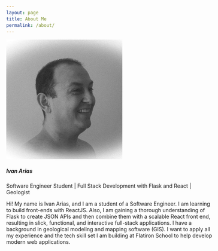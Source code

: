 ```yaml
---
layout: page
title: About Me
permalink: /about/
---
```


<div class="d-flex justify-content-center align-items-center mt-5">
<div class="card" style="width: 35rem;">
  <img src="/assets/images/hcoco1.jpg" class="card-img-top img-fluid" alt="Description of Image">
  <div class="card-body">
  <h5 class="card-title">Ivan Arias</h5>
    <p class="card-text">Software Engineer Student | Full Stack Development with Flask and React | Geologist</p>
    <p class="card-text">Hi! My name is Ivan Arias, and I am a student of a Software Engineer. I am learning to build front-ends with ReactJS. Also, I am gaining a thorough understanding of Flask to create JSON APIs and then combine them with a scalable React front end, resulting in slick, functional, and interactive full-stack applications. I have a background in geological modeling and mapping software (GIS). I want to apply all my experience and the tech skill set I am building at Flatiron School to help develop modern web applications.</p>
  </div>
</div>
</div>